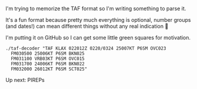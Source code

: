 
I'm trying to memorize the TAF format so I'm writing something to parse it.

It's a fun format because pretty much everything is optional, number groups (and dates!)
can mean different things without any real indication 🎉

I'm putting it on GitHub so I can get some little green squares for motivation.


```
./taf-decoder "TAF KLAX 022012Z 0220/0324 25007KT P6SM OVC023
  FM030500 25006KT P6SM BKN025
  FM031100 VRB03KT P6SM OVC015
  FM031700 24006KT P6SM BKN022
  FM032000 26012KT P6SM SCT025"
```

Up next: PIREPs
